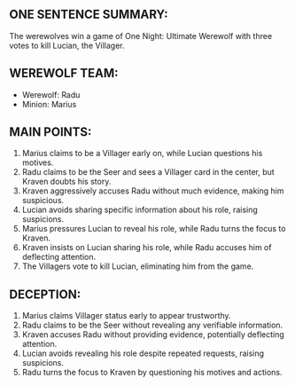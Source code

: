 ## ONE SENTENCE SUMMARY:

The werewolves win a game of One Night: Ultimate Werewolf with three votes to kill Lucian, the Villager.

## WEREWOLF TEAM:

- Werewolf: Radu
- Minion: Marius

## MAIN POINTS:

1. Marius claims to be a Villager early on, while Lucian questions his motives.
2. Radu claims to be the Seer and sees a Villager card in the center, but Kraven doubts his story.
3. Kraven aggressively accuses Radu without much evidence, making him suspicious.
4. Lucian avoids sharing specific information about his role, raising suspicions.
5. Marius pressures Lucian to reveal his role, while Radu turns the focus to Kraven.
6. Kraven insists on Lucian sharing his role, while Radu accuses him of deflecting attention.
7. The Villagers vote to kill Lucian, eliminating him from the game.

## DECEPTION:

1. Marius claims Villager status early to appear trustworthy.
2. Radu claims to be the Seer without revealing any verifiable information.
3. Kraven accuses Radu without providing evidence, potentially deflecting attention.
4. Lucian avoids revealing his role despite repeated requests, raising suspicions.
5. Radu turns the focus to Kraven by questioning his motives and actions.
